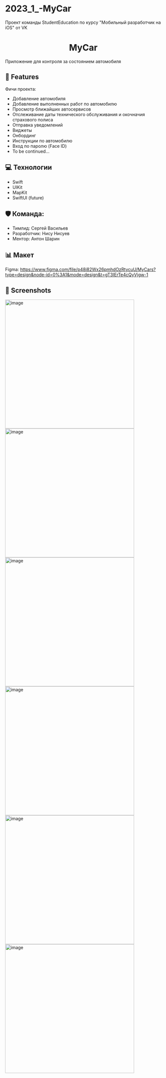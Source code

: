 # 2023_1_-MyCar
Проект команды StudentEducation по курсу "Мобильный разработчик на iOS" от VK

<h1 align="center" id="title">MyCar</h1>

<p id="description">Приложение для контроля за состоянием автомобиля</p>

  
  
<h2> 🧐 Features</h2>

Фичи проекта:

*   Добавление автомобиля
*   Добавление выполненных работ по автомобилю
*   Просмотр ближайших автосервисов
*   Отслеживание даты технического обслуживания и окочначия страхового полиса
*   Отправка уведомлений
*   Виджеты
*   Онбординг
*   Инструкции по автомобилю
*   Вход по паролю (Face ID)
*   To be continued...

  
<h2> 💻 Технологии </h2>

*   Swift
*   UIKit
*   MapKit
*   SwiftUI (future)

<h2>🛡️ Команда:</h2>

*   Тимлид: Сергей Васильев
*   Разработчик: Нису Нисуев
*   Ментор: Антон Шарин

<h2> 📊 Макет </h2>

Figma: https://www.figma.com/file/p48i82Wx26pmhdOzRtycuU/MyCars?type=design&node-id=0%3A1&mode=design&t=gT3IErTe4cQyVjgw-1

<h2> 📸 Screenshots </h2>

<img width="416" alt="image" src="https://github.com/SER0021/myCar/assets/95776133/71da533e-e75e-4962-97a5-c7b581055da2">
<img width="416" alt="image" src="https://github.com/SER0021/myCar/assets/95776133/89b98166-6c4c-438d-90b0-c48c743bf2ca">
<img width="416" alt="image" src="https://github.com/SER0021/myCar/assets/95776133/eae5052e-656a-4635-b08f-6c454f4112a3">
<img width="416" alt="image" src="https://github.com/SER0021/myCar/assets/95776133/1237152c-9eee-4169-8337-6e1b0126814c">
<img width="416" alt="image" src="https://github.com/SER0021/myCar/assets/95776133/691c3028-792e-4447-a9af-6962ec853f95">
<img width="416" alt="image" src="https://github.com/SER0021/myCar/assets/95776133/0d134dce-896e-4983-93d7-d16b60c74dc9">
